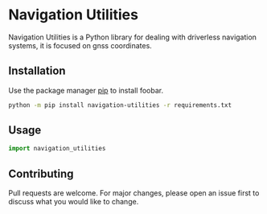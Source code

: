 # Navigation Utilities

Navigation Utilities is a Python library for dealing with driverless navigation systems, it is focused on gnss coordinates.

## Installation

Use the package manager [pip](https://pip.pypa.io/en/stable/) to install foobar.

```bash
python -m pip install navigation-utilities -r requirements.txt
```

## Usage

```python
import navigation_utilities
```

## Contributing

Pull requests are welcome. For major changes, please open an issue first
to discuss what you would like to change.